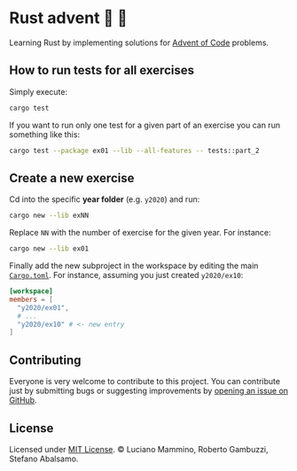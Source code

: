 # Rust advent 🦀 🐚


Learning Rust by implementing solutions for [Advent of Code](https://adventofcode.com/) problems.


## How to run tests for all exercises

Simply execute:

```bash
cargo test
```

If you want to run only one test for a given part of an exercise you can run something like this:

```bash
cargo test --package ex01 --lib --all-features -- tests::part_2
```


## Create a new exercise

Cd into the specific **year folder** (e.g. `y2020`) and run:

```bash
cargo new --lib exNN
```

Replace `NN` with the number of exercise for the given year. For instance:


```bash
cargo new --lib ex01
```

Finally add the new subproject in the workspace by editing the main [`Cargo.toml`](/Cargo.toml). For instance, assuming you just created `y2020/ex10`:


```toml
[workspace]
members = [
  "y2020/ex01",
  # ...
  "y2020/ex10" # <- new entry
]
```

## Contributing

Everyone is very welcome to contribute to this project.
You can contribute just by submitting bugs or suggesting improvements by
[opening an issue on GitHub](https://github.com/lmammino/rust-advent/issues).


## License

Licensed under [MIT License](LICENSE). © Luciano Mammino, Roberto Gambuzzi, Stefano Abalsamo.
